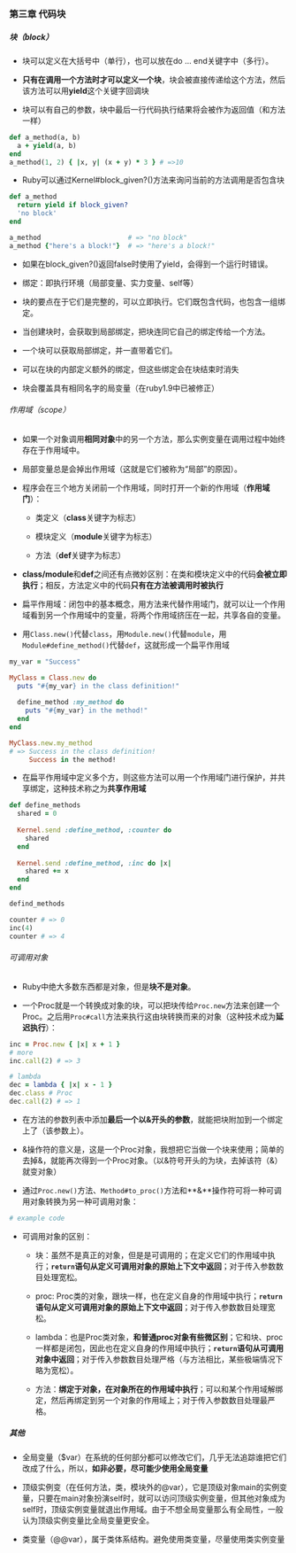 ### 第三章 代码块

##### 块（block）

* 块可以定义在大括号中（单行），也可以放在do ... end关键字中（多行）。

* **只有在调用一个方法时才可以定义一个块**，块会被直接传递给这个方法，然后该方法可以用**yield**这个关键字回调块

* 块可以有自己的参数，块中最后一行代码执行结果将会被作为返回值（和方法一样）

```ruby
def a_method(a, b)
  a + yield(a, b)
end
a_method(1, 2) { |x, y| (x + y) * 3 } # =>10
```
* Ruby可以通过Kernel#block_given?()方法来询问当前的方法调用是否包含块

``` ruby
def a_method
  return yield if block_given?
  'no block'
end

a_method                      # => "no block"
a_method {"here's a block!"}  # => "here's a block!"
```

* 如果在block_given?()返回false时使用了yield，会得到一个运行时错误。

* 绑定：即执行环境（局部变量、实力变量、self等）

* 块的要点在于它们是完整的，可以立即执行。它们既包含代码，也包含一组绑定。

* 当创建块时，会获取到局部绑定，把块连同它自己的绑定传给一个方法。

* 一个块可以获取局部绑定，并一直带着它们。

* 可以在块的内部定义额外的绑定，但这些绑定会在块结束时消失

* 块会覆盖具有相同名字的局变量（在ruby1.9中已被修正）

###### 作用域（scope）

* 如果一个对象调用**相同对象**中的另一个方法，那么实例变量在调用过程中始终存在于作用域中。

* 局部变量总是会掉出作用域（这就是它们被称为“局部”的原因）。

* 程序会在三个地方关闭前一个作用域，同时打开一个新的作用域（**作用域门**）：

  * 类定义（**class**关键字为标志）
  
  * 模块定义（**module**关键字为标志）
  
  * 方法（**def**关键字为标志）
  
* **class/module**和**def**之间还有点微妙区别：在类和模块定义中的代码**会被立即执行**；相反，方法定义中的代码**只有在方法被调用时被执行**

* 扁平作用域：闭包中的基本概念，用方法来代替作用域门，就可以让一个作用域看到另一个作用域中的变量，将两个作用域挤压在一起，共享各自的变量。

* 用`Class.new()`代替`class`，用`Module.new()`代替`module`，用`Module#define_method()`代替`def`，这就形成一个扁平作用域

```ruby
my_var = "Success"

MyClass = Class.new do
  puts "#{my_var} in the class definition!"
  
  define_method :my_method do
    puts "#{my_var} in the method!"
  end
end

MyClass.new.my_method
# => Success in the class definition!
     Success in the method!
```

* 在扁平作用域中定义多个方，则这些方法可以用一个作用域门进行保护，并共享绑定，这种技术称之为**共享作用域**

```ruby
def define_methods
  shared = 0
  
  Kernel.send :define_method, :counter do
    shared
  end
  
  Kernel.send :define_method, :inc do |x|
    shared += x
  end
end

defind_methods

counter # => 0
inc(4)
counter # => 4
```

###### 可调用对象

* Ruby中绝大多数东西都是对象，但是**块不是对象**。

* 一个Proc就是一个转换成对象的块，可以把块传给`Proc.new`方法来创建一个Proc。之后用`Proc#call`方法来执行这由块转换而来的对象（这种技术成为**延迟执行**）：

```ruby
inc = Proc.new { |x| x + 1 }
# more
inc.call(2) # => 3

# lambda
dec = lambda { |x| x - 1 }
dec.class # Proc
dec.call(2) # => 1
```

* 在方法的参数列表中添加**最后一个以&开头的参数**，就能把块附加到一个绑定上了（该参数上）。

* &操作符的意义是，这是一个Proc对象，我想把它当做一个块来使用；简单的去掉&，就能再次得到一个Proc对象。（以&符号开头的为块，去掉该符（&）就变对象）

* 通过`Proc.new()`方法、`Method#to_proc()`方法和**&**操作符可将一种可调用对象转换为另一种可调用对象：

```ruby
# example code
```

* 可调用对象的区别：

  * 块：虽然不是真正的对象，但是是可调用的；在定义它们的作用域中执行；**`return`语句从定义可调用对象的原始上下文中返回**；对于传入参数数目处理宽松。
  
  * proc: Proc类的对象，跟块一样，也在定义自身的作用域中执行；**`return`语句从定义可调用对象的原始上下文中返回**；对于传入参数数目处理宽松。
  
  * lambda：也是Proc类对象，**和普通proc对象有些微区别**；它和块、proc一样都是闭包，因此也在定义自身的作用域中执行；**`return`语句从可调用对象中返回**；对于传入参数数目处理严格（与方法相比，某些极端情况下略为宽松）。
  
  * 方法：**绑定于对象，在对象所在的作用域中执行**；可以和某个作用域解绑定，然后再绑定到另一个对象的作用域上；对于传入参数数目处理最严格。

##### 其他

* 全局变量（$var）在系统的任何部分都可以修改它们，几乎无法追踪谁把它们改成了什么，所以，**如非必要，尽可能少使用全局变量**

* 顶级实例变（在任何方法，类，模块外的@var），它是顶级对象main的实例变量，只要在main对象扮演self时，就可以访问顶级实例变量，但其他对象成为self时，顶级实例变量就退出作用域。由于不想全局变量那么有全局性，一般认为顶级实例变量比全局变量更安全。

* 类变量（@@var），属于类体系结构。避免使用类变量，尽量使用类实例变量
